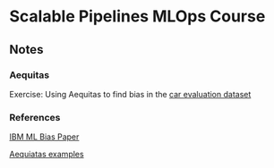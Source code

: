 # Scalable Pipelines MLOps Course
## Notes

### Aequitas

Exercise: Using Aequitas to find bias in the [car evaluation dataset](https://archive.ics.uci.edu/ml/datasets/Car+Evaluation)



### References

[IBM ML Bias Paper](https://developer.ibm.com/articles/machine-learning-and-bias/?mhsrc=ibmsearch_a&mhq=machine%20learning%20and%20bias)

[Aequiatas examples](https://github.com/dssg/aequitas/blob/master/docs/source/examples/compas_demo.ipynb)

